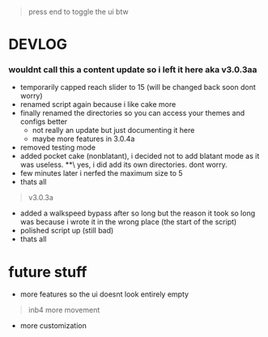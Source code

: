 >press end to toggle the ui btw

# DEVLOG
### wouldnt call this a content update so i left it here aka v3.0.3aa

* temporarily capped reach slider to 15 (will be changed back soon dont worry)
* renamed script again because i like cake more
* finally renamed the directories so you can access your themes and configs better
	* not really an update but just documenting it here
	* maybe more features in 3.0.4a
* removed testing mode
* added pocket cake (nonblatant), i decided not to add blatant mode as it was useless.
	**\ yes, i did add its own directories. dont worry.
* few minutes later i nerfed the maximum size to 5
* thats all


>v3.0.3a
* added a walkspeed bypass after so long but the reason it took so long was because i wrote it in the wrong place (the start of the script)
* polished script up (still bad)
* thats all

# future stuff
* more features so the ui doesnt look entirely empty
>inb4 more movement
* more customization



